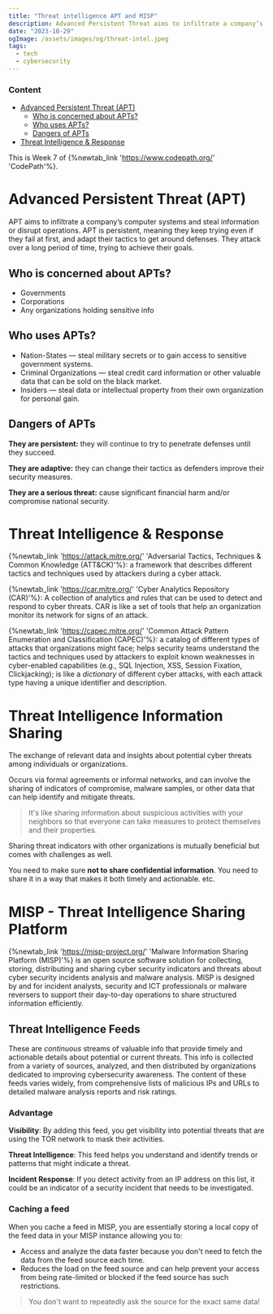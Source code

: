 ```yaml
---
title: "Threat intelligence APT and MISP"
description: Advanced Persistent Threat aims to infiltrate a company’s computer systems and steal information or disrupt operations. APT is persistent, meaning they keep trying even if they fail at first, and adapt their tactics to get around defenses. They attack over a long period of time, trying to achieve their goals
date: "2023-10-29"
ogImage: /assets/images/og/threat-intel.jpeg
tags:
  - tech
  - cybersecurity
---
```


### Content

- [Advanced Persistent Threat (APT)](<#advanced-persistent-threat-(apt)>)
  - [Who is concerned about APTs?](#who-is-concerned-about-apts%3F)
  - [Who uses APTs?](#who-uses-apts%3F)
  - [Dangers of APTs](#dangers-of-apts)
- [Threat Intelligence & Response](#threat-intelligence-%26-response)

This is Week 7 of {%newtab_link 'https://www.codepath.org/' 'CodePath'%}.

# Advanced Persistent Threat (APT)

APT aims to infiltrate a company’s computer systems and steal information or disrupt operations. APT is persistent, meaning they keep trying even if they fail at first, and adapt their tactics to get around defenses. They attack over a long period of time, trying to achieve their goals.

## Who is concerned about APTs?

- Governments
- Corporations
- Any organizations holding sensitive info

## Who uses APTs?

- Nation-States — steal military secrets or to gain access to sensitive government systems.
- Criminal Organizations — steal credit card information or other valuable data that can be sold on the black market.
- Insiders — steal data or intellectual property from their own organization for personal gain.

## Dangers of APTs

**They are persistent:** they will continue to try to penetrate defenses until they succeed.

**They are adaptive:** they can change their tactics as defenders improve their security measures.

**They are a serious threat:** cause significant financial harm and/or compromise national security.

# Threat Intelligence & Response

{%newtab_link 'https://attack.mitre.org/' 'Adversarial Tactics, Techniques & Common Knowledge (ATT&CK)'%}: a framework that describes different tactics and techniques used by attackers during a cyber attack.

{%newtab_link 'https://car.mitre.org/' 'Cyber Analytics Repository (CAR)'%}: A collection of analytics and rules that can be used to detect and respond to cyber threats. CAR is like a set of tools that help an organization monitor its network for signs of an attack.

{%newtab_link 'https://capec.mitre.org/' 'Common Attack Pattern Enumeration and Classification (CAPEC)'%}: a catalog of different types of attacks that organizations might face; helps security teams understand the tactics and techniques used by attackers to exploit known weaknesses in cyber-enabled capabilities (e.g., SQL Injection, XSS, Session Fixation, Clickjacking); is like a _dictionary_ of different cyber attacks, with each attack type having a unique identifier and description.

# Threat Intelligence Information Sharing

The exchange of relevant data and insights about potential cyber threats among individuals or organizations.

Occurs via formal agreements or informal networks, and can involve the sharing of indicators of compromise, malware samples, or other data that can help identify and mitigate threats.

> It's like sharing information about suspicious activities with your neighbors so that everyone can take measures to protect themselves and their properties.

Sharing threat indicators with other organizations is mutually beneficial but comes with challenges as well.

You need to make sure **not to share confidential information**. You need to share it in a way that makes it both timely and actionable. etc.

# MISP - Threat Intelligence Sharing Platform

{%newtab_link 'https://misp-project.org/' 'Malware Information Sharing Platform (MISP)'%} is an open source software solution for collecting, storing, distributing and sharing cyber security indicators and threats about cyber security incidents analysis and malware analysis. MISP is designed by and for incident analysts, security and ICT professionals or malware reversers to support their day-to-day operations to share structured information efficiently.

## Threat Intelligence Feeds

These are _continuous_ streams of valuable info that provide timely and actionable details about potential or current threats. This info is collected from a variety of sources, analyzed, and then distributed by organizations dedicated to improving cybersecurity awareness. The content of these feeds varies widely, from comprehensive lists of malicious IPs and URLs to detailed malware analysis reports and risk ratings.

### Advantage

**Visibility**: By adding this feed, you get visibility into potential threats that are using the TOR network to mask their activities.

**Threat Intelligence**: This feed helps you understand and identify trends or patterns that might indicate a threat.

**Incident Response**: If you detect activity from an IP address on this list, it could be an indicator of a security incident that needs to be investigated.

### Caching a feed

When you cache a feed in MISP, you are essentially storing a local copy of the feed data in your MISP instance allowing you to:

- Access and analyze the data faster because you don't need to fetch the data from the feed source each time.
- Reduces the load on the feed source and can help prevent your access from being rate-limited or blocked if the feed source has such restrictions.

> You don't want to repeatedly ask the source for the exact same data!
